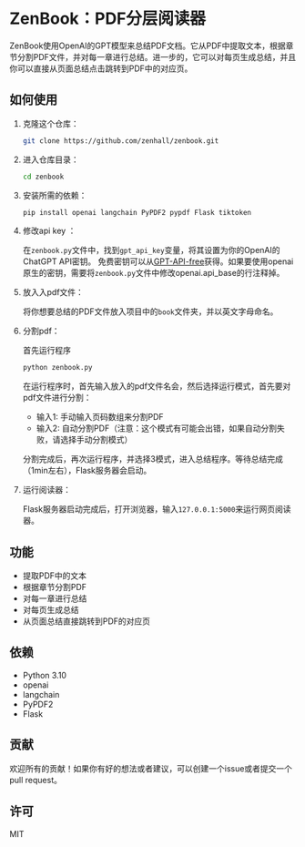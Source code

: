 # ZenBook：PDF分层阅读器

ZenBook使用OpenAI的GPT模型来总结PDF文档。它从PDF中提取文本，根据章节分割PDF文件，并对每一章进行总结。进一步的，它可以对每页生成总结，并且你可以直接从页面总结点击跳转到PDF中的对应页。

## 如何使用

1. 克隆这个仓库：
    ```bash
    git clone https://github.com/zenhall/zenbook.git
    ```
2. 进入仓库目录：
    ```bash
    cd zenbook
    ```
3. 安装所需的依赖：
    ```bash
    pip install openai langchain PyPDF2 pypdf Flask tiktoken
    ```
4. 修改api key ：

    在`zenbook.py`文件中，找到`gpt_api_key`变量，将其设置为你的OpenAI的ChatGPT API密钥。
    免费密钥可以从[GPT-API-free](https://github.com/chatanywhere/GPT_API_free)获得。如果要使用openai原生的密钥，需要将`zenbook.py`文件中修改openai.api_base的行注释掉。

5. 放入入pdf文件：

    将你想要总结的PDF文件放入项目中的`book`文件夹，并以英文字母命名。

6. 分割pdf：
    
    首先运行程序
    ```bash
    python zenbook.py
    ```
   在运行程序时，首先输入放入的pdf文件名会，然后选择运行模式，首先要对pdf文件进行分割：
   - 输入1: 手动输入页码数组来分割PDF
   - 输入2: 自动分割PDF（注意：这个模式有可能会出错，如果自动分割失败，请选择手动分割模式）
   
   
   分割完成后，再次运行程序，并选择3模式，进入总结程序。等待总结完成（1min左右），Flask服务器会启动。

7. 运行阅读器：

    Flask服务器启动完成后，打开浏览器，输入`127.0.0.1:5000`来运行网页阅读器。

## 功能

- 提取PDF中的文本
- 根据章节分割PDF
- 对每一章进行总结
- 对每页生成总结
- 从页面总结直接跳转到PDF的对应页

## 依赖

- Python 3.10
- openai
- langchain
- PyPDF2
- Flask

## 贡献

欢迎所有的贡献！如果你有好的想法或者建议，可以创建一个issue或者提交一个pull request。

## 许可

MIT
